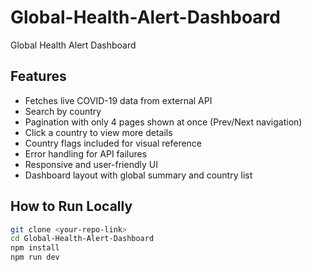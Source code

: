 # Global-Health-Alert-Dashboard
Global Health Alert Dashboard

##  Features
- Fetches live COVID-19 data from external API
- Search by country
- Pagination with only 4 pages shown at once (Prev/Next navigation)
- Click a country to view more details
- Country flags included for visual reference
- Error handling for API failures
- Responsive and user-friendly UI
- Dashboard layout with global summary and country list

##  How to Run Locally
```bash
git clone <your-repo-link>
cd Global-Health-Alert-Dashboard
npm install
npm run dev
